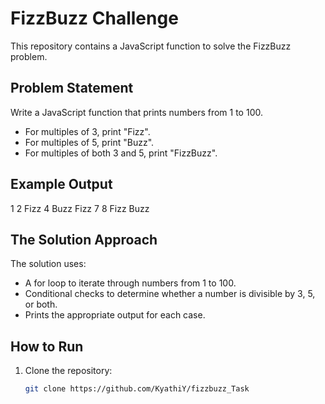 # FizzBuzz Challenge

This repository contains a JavaScript function to solve the FizzBuzz problem.

## Problem Statement

Write a JavaScript function that prints numbers from 1 to 100.  
- For multiples of 3, print "Fizz".  
- For multiples of 5, print "Buzz".  
- For multiples of both 3 and 5, print "FizzBuzz".  

## Example Output
1
2
Fizz
4
Buzz
Fizz
7
8
Fizz
Buzz

## The Solution Approach

The solution uses:
- A for loop to iterate through numbers from 1 to 100.
- Conditional checks to determine whether a number is divisible by 3, 5, or both.
- Prints the appropriate output for each case.

## How to Run

1. Clone the repository:
   ```bash
   git clone https://github.com/KyathiY/fizzbuzz_Task
